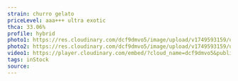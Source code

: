 ```yaml
---
strain: churro gelato
priceLevel: aaa+++ ultra exotic
thca: 33.06%
profile: hybrid
photo1: https://res.cloudinary.com/dcf9dmvo5/image/upload/v1749593159/ultra-ex_hybrid_churro-gelato_1_cuv7la.jpg
photo2: https://res.cloudinary.com/dcf9dmvo5/image/upload/v1749593159/ultra-ex_hybrid_churro-gelato_2_thnswc.jpg
video1: https://player.cloudinary.com/embed/?cloud_name=dcf9dmvo5&public_id=nasuknnb3zdexeim2fhf&profile=flower
tags: inStock
source:
---
```


